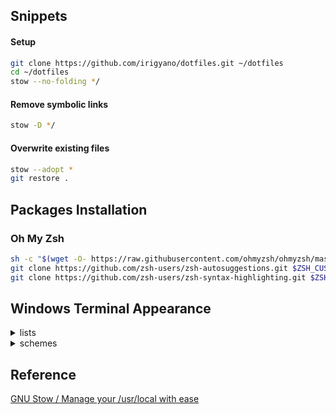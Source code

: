 ## Snippets

#### Setup

```bash
git clone https://github.com/irigyano/dotfiles.git ~/dotfiles
cd ~/dotfiles
stow --no-folding */
```

#### Remove symbolic links

```bash
stow -D */
```

#### Overwrite existing files

```bash
stow --adopt *
git restore .
```

## Packages Installation

### Oh My Zsh

```zsh
sh -c "$(wget -O- https://raw.githubusercontent.com/ohmyzsh/ohmyzsh/master/tools/install.sh)"
git clone https://github.com/zsh-users/zsh-autosuggestions.git $ZSH_CUSTOM/plugins/zsh-autosuggestions
git clone https://github.com/zsh-users/zsh-syntax-highlighting.git $ZSH_CUSTOM/plugins/zsh-syntax-highlighting
```

## Windows Terminal Appearance

<details>
  <summary>lists</summary>

```json
{
  "colorScheme": "tokyonight",
  "commandline": "C:\\Program Files\\Git\\bin\\bash.exe",
  "cursorShape": "filledBox",
  "font": {
    "face": "JetBrainsMono Nerd Font Mono",
    "size": 14.0,
    "feature": {
      "calt": 0
    }
  },
  "hidden": false,
  "intenseTextStyle": "bright",
  "name": "tokyonight",
  "padding": "0",
  "scrollbarState": "hidden",
  "suppressApplicationTitle": true
}
```

</details>

<details>
  <summary>schemes</summary>

```json
{
  "name": "tokyonight",
  "black": "#1d202f",
  "red": "#f7768e",
  "green": "#9ece6a",
  "yellow": "#e0af68",
  "blue": "#7aa2f7",
  "purple": "#bb9af7",
  "cyan": "#7dcfff",
  "white": "#a9b1d6",
  "brightBlack": "#414868",
  "brightRed": "#f7768e",
  "brightGreen": "#9ece6a",
  "brightYellow": "#e0af68",
  "brightBlue": "#7aa2f7",
  "brightPurple": "#bb9af7",
  "brightCyan": "#7dcfff",
  "brightWhite": "#c0caf5",
  "background": "#222436",
  "foreground": "#c0caf5",
  "selectionBackground": "#364a82",
  "cursorColor": "#c0caf5"
}
```

</details>

## Reference

[GNU Stow / Manage your /usr/local with ease](https://www.reddit.com/r/linux/comments/1f7sh4/gnu_stow_manage_your_usrlocal_with_ease/)
